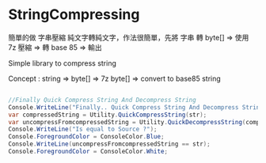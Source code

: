 # StringCompressing

簡單的做 字串壓縮 純文字轉純文字，作法很簡單，先將 字串 轉 byte[]  => 使用 7z 壓縮 => 轉 base 85 => 輸出

Simple library to compress string 

Concept : string => byte[] => 7z byte[] => convert to base85 string


 ```csharp
 
 //Finally Quick Compress String And Decompress String
 Console.WriteLine("Finally.. Quick Compress String And Decompress String");
 var compressedString = Utility.QuickCompressString(str);
 var uncompressFromcompressedString = Utility.QuickDecompressString(compressedString);
 Console.WriteLine("Is equal to Source ?");
 Console.ForegroundColor = ConsoleColor.Blue;
 Console.WriteLine(uncompressFromcompressedString == str);
 Console.ForegroundColor = ConsoleColor.White;
 
  ```
